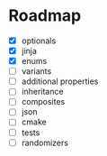 # Roadmap

- [x] optionals
- [x] jinja
- [x] enums
- [ ] variants
- [ ] additional properties
- [ ] inheritance
- [ ] composites
- [ ] json
- [ ] cmake
- [ ] tests
- [ ] randomizers

